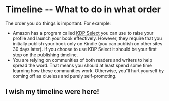 
<link rel="stylesheet" type="text/css" href="https://maxcdn.bootstrapcdn.com/bootstrap/3.3.7/css/bootstrap.min.css/">

# Timeline -- What to do in what order

The order you do things is important. For example:

* Amazon has a program called [KDP Select](https://kdp.amazon.com/select) you can use to 
raise your profile and launch your book effectively. However, they require that you
initially publish your book only on Kindle (you can publish on other sites 30 days later). 
If you choose to use KDP Select it should be your first stop on the publishing timeline.
* You are relying on communities of both readers and writers to help spread the word. 
That means you should at least spend some time learning how these communities work.
Otherwise, you'll hurt yourself by coming off as clueless and purely self-promoting.

## I wish my timeline were here!

<div class="chart-container">
  <div id="timeline"></div>
</div>

<script
  src="https://code.jquery.com/jquery-3.1.1.slim.min.js"
  integrity="sha256-/SIrNqv8h6QGKDuNoLGA4iret+kyesCkHGzVUUV0shc="
  crossorigin="anonymous"></script>
<script src="https://maxcdn.bootstrapcdn.com/bootstrap/3.3.7/js/bootstrap.min.js" integrity="sha384-Tc5IQib027qvyjSMfHjOMaLkfuWVxZxUPnCJA7l2mCWNIpG9mGCD8wGNIcPD7Txa" crossorigin="anonymous"></script>
<script src="https://cdnjs.cloudflare.com/ajax/libs/labella/1.1.2/labella.min.js"></script>
<script src="https://cdnjs.cloudflare.com/ajax/libs/d3/4.4.0/d3.min.js"></script>
<script type="text/javascript">

// ---------------------------------------------------
// Create dummy data
// ---------------------------------------------------

var data = [
  {date: new Date(1977, 4,25), episode: 4, name: 'A New Hope'},
  {date: new Date(1980, 4,17), episode: 5, name: 'The Empire Strikes Back'},
  {date: new Date(1984, 4,25), episode: 6, name: 'Return of the Jedi'},
  {date: new Date(1999, 4,19), episode: 1, name: 'The Phantom Menace'},
  {date: new Date(2002, 4,16), episode: 2, name: 'Attack of the Clones'},
  {date: new Date(2005, 4,19), episode: 3, name: 'Revenge of the Sith'},
  {date: new Date(2015,11,18), episode: 7, name: 'The Force Awakens'},
];

var options =   {
  margin: {left: 20, right: 20, top: 20, bottom: 20},
  initialWidth: 300,
  initialHeight: 220
};

var innerWidth =  options.initialWidth - options.margin.left - options.margin.right;
var innerHeight = options.initialHeight - options.margin.top - options.margin.bottom;
//var colorScale = d3.scale.category10();

var vis = d3.select('#timeline')
  .append('svg')
    .attr('width',  options.initialWidth)
    .attr('height', options.initialHeight)
  .append('g')
    .attr('transform', 'translate('+(options.margin.left)+','+(options.margin.top)+')');

function labelText(d){
  return d.date.getFullYear() + ' - ' + d.name;
}

// compute labels dimension
var dummyText = vis.append('text');

var timeScale = d3.time.scale()
  .domain(d3.extent(data, function(d){return d.date;}))
  .range([0, innerHeight])
  .nice();

var nodes = data.map(function(movie){
  var bbox = dummyText.text(labelText(movie))[0][0].getBBox();
  movie.h = bbox.height;
  movie.w = bbox.width;
  return new labella.Node(timeScale(movie.date), movie.h + 4, movie);
});

dummyText.remove();

// ---------------------------------------------------
// Draw dots on the timeline
// ---------------------------------------------------

vis.append('line')
  .classed('timeline', true)
  .attr('y2', innerHeight);

var linkLayer = vis.append('g');
var labelLayer = vis.append('g');
var dotLayer = vis.append('g');

dotLayer.selectAll('circle.dot')
  .data(nodes)
.enter().append('circle')
  .classed('dot', true)
  .attr('r', 3)
  .attr('cy', function(d){return d.getRoot().idealPos;});

function color(d,i){
  return '#888';
}

//---------------------------------------------------
// Labella has utility to help rendering
//---------------------------------------------------

var renderer = new labella.Renderer({
  layerGap: 60,
  nodeHeight: nodes[0].width,
  direction: 'right'
});

function draw(nodes){
  // Add x,y,dx,dy to node
  renderer.layout(nodes);

  // Draw label rectangles
  var sEnter = labelLayer.selectAll('rect.flag')
    .data(nodes)
  .enter().append('g')
    .attr('transform', function(d){return 'translate('+(d.x)+','+(d.y-d.dy/2)+')';});

  sEnter
    .append('rect')
    .classed('flag', true)
    .attr('width', function(d){ return d.data.w + 9; })
    .attr('height', function(d){ return d.dy; })
    .attr('rx', 2)
    .attr('ry', 2)
    .style('fill', color);

  sEnter.append('text')
    .attr('x', 4)
    .attr('y', 15)
    .style('fill', '#fff')
    .text(function(d){return labelText(d.data);});

  // Draw path from point on the timeline to the label rectangle
  linkLayer.selectAll('path.link')
    .data(nodes)
  .enter().append('path')
    .classed('link', true)
    .attr('d', function(d){return renderer.generatePath(d);})
    .style('stroke', color)
    .style('stroke-width',2)
    .style('opacity', 0.6)
    .style('fill', 'none');
}

//---------------------------------------------------
// Use labella.Force to place the labels
//---------------------------------------------------

var force = new labella.Force({
  minPos: -10
})
  .nodes(nodes)
  .compute();

draw(force.nodes());

</script>
